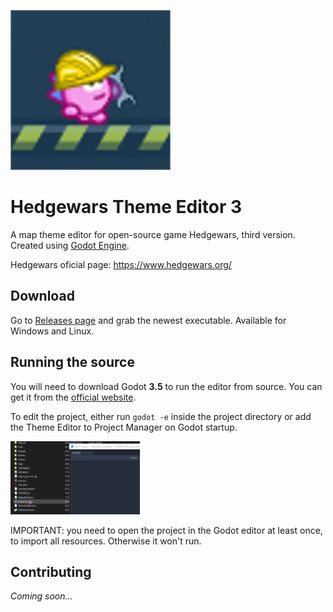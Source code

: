 ![Logo](https://github.com/KoBeWi/Hedgewars-Theme-Editor-3/blob/master/icon.png)
# Hedgewars Theme Editor 3
A map theme editor for open-source game Hedgewars, third version. Created using [Godot Engine](https://godotengine.org/).

Hedgewars oficial page: https://www.hedgewars.org/

## Download

Go to [Releases page](https://github.com/KoBeWi/Hedgewars-Theme-Editor-3/releases) and grab the newest executable. Available for Windows and Linux.

## Running the source

You will need to download Godot **3.5** to run the editor from source. You can get it from the [official website](https://godotengine.org/).

To edit the project, either run `godot -e` inside the project directory or add the Theme Editor to Project Manager on Godot startup.

<img src="https://github.com/KoBeWi/Hedgewars-Theme-Editor-3/blob/master/Media/HowToRun.gif" width="207" height="117" />

IMPORTANT: you need to open the project in the Godot editor at least once, to import all resources. Otherwise it won't run.

## Contributing

*Coming soon...*
